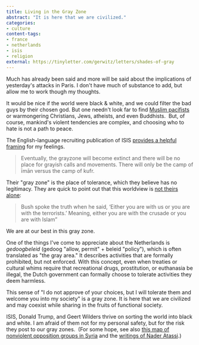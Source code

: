 ```yaml
---
title: Living in the Gray Zone
abstract: "It is here that we are civilized."
categories:
- culture
content-tags:
- france
- netherlands
- isis
- religion
external: https://tinyletter.com/gerwitz/letters/shades-of-gray
---
```


Much has already been said and more will be said about the implications of yesterday's attacks in Paris. I don't have much of substance to add, but allow me to work though my thoughts.

It would be nice if the world were black & white, and we could filter the bad guys by their chosen god. But one needn't look far to find [Muslim pacifists](https://twitter.com/AbuKhadeejahSP/status/665526355266772992) or warmongering Christians, Jews, atheists, and even Buddhists. 
But, of course, mankind's violent tendencies are complex, and choosing who to hate is not a path to peace.

The English-language recruiting publication of ISIS [provides a helpful framing](http://www.memrijttm.org/dabiq-vii-feature-article-there-is-no-longer-any-gray-zone-the-world-includes-only-two-camps-that-of-isis-and-that-of-its-enemies.html) for my feelings.

> Eventually, the grayzone will become extinct and there will be no place for grayish calls and movements. There will only be the camp of īmān versus the camp of kufr.

Their "gray zone" is the place of tolerance, which they believe has no legitimacy. They are quick to point out that this worldview is [not theirs alone](https://ansarukhilafah.wordpress.com/2015/02/14/the-extinction-of-thr-grayzone/):

> Bush spoke the truth when he said, ‘Either you are with us or you are with the terrorists.’ Meaning, either you are with the crusade or you are with Islam”

We are at our best in this gray zone.

One of the things I've come to appreciate about the Netherlands is _gedoogbeleid_ (gedoog "allow, permit" + beleid "policy"), which is often translated as "the gray area." It describes activities that are formally prohibited, but not enforced. With this concept, even when treaties or cultural whims require that recreational drugs, prostitution, or euthanasia be illegal, the Dutch government can formally choose to tolerate activities they deem harmless.

This sense of "I do not approve of your choices, but I will tolerate them and welcome you into my society" is a gray zone. It is here that we are civilized and may coexist while sharing in the fruits of functional society.

ISIS, Donald Trump, and Geert Wilders thrive on sorting the world into black and white. I am afraid of them not for my personal safety, but for the risk they post to our gray zones.
 (For some hope, see also [this map of nonviolent opposition groups in Syria](http://www.alharak.org/nonviolence_map/en/) and the [writings of Nader Atassi](http://darthnader.net/).)

